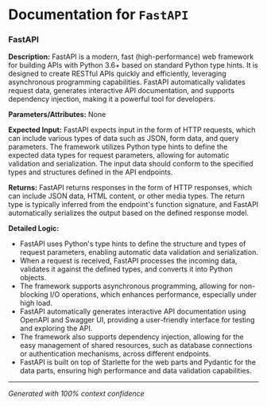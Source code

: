 # Documentation for `FastAPI`

### FastAPI

**Description:**
FastAPI is a modern, fast (high-performance) web framework for building APIs with Python 3.6+ based on standard Python type hints. It is designed to create RESTful APIs quickly and efficiently, leveraging asynchronous programming capabilities. FastAPI automatically validates request data, generates interactive API documentation, and supports dependency injection, making it a powerful tool for developers.

**Parameters/Attributes:**
None

**Expected Input:**
FastAPI expects input in the form of HTTP requests, which can include various types of data such as JSON, form data, and query parameters. The framework utilizes Python type hints to define the expected data types for request parameters, allowing for automatic validation and serialization. The input data should conform to the specified types and structures defined in the API endpoints.

**Returns:**
FastAPI returns responses in the form of HTTP responses, which can include JSON data, HTML content, or other media types. The return type is typically inferred from the endpoint's function signature, and FastAPI automatically serializes the output based on the defined response model.

**Detailed Logic:**
- FastAPI uses Python's type hints to define the structure and types of request parameters, enabling automatic data validation and serialization.
- When a request is received, FastAPI processes the incoming data, validates it against the defined types, and converts it into Python objects.
- The framework supports asynchronous programming, allowing for non-blocking I/O operations, which enhances performance, especially under high load.
- FastAPI automatically generates interactive API documentation using OpenAPI and Swagger UI, providing a user-friendly interface for testing and exploring the API.
- The framework also supports dependency injection, allowing for the easy management of shared resources, such as database connections or authentication mechanisms, across different endpoints.
- FastAPI is built on top of Starlette for the web parts and Pydantic for the data parts, ensuring high performance and data validation capabilities.

---
*Generated with 100% context confidence*
